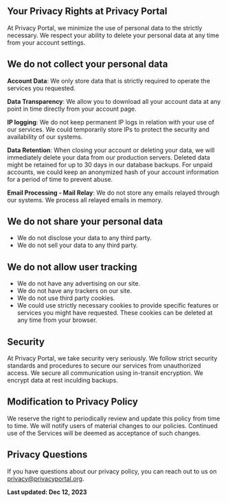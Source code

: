 ## Your Privacy Rights at Privacy Portal

At Privacy Portal, we minimize the use of personal data to the strictly necessary. We respect your ability to delete your personal data at any time from your account settings.

## We do not collect your personal data

**Account Data**: We only store data that is strictly required to operate the services you requested.

**Data Transparency**: We allow you to download all your account data at any point in time directly from your account page.

**IP logging**: We do not keep permanent IP logs in relation with your use of our services. We could temporarily store IPs to protect the security and availability of our systems.

**Data Retention**: When closing your account or deleting your data, we will immediately delete your data from our production servers. Deleted data might be retained for up to 30 days in our database backups. For unpaid accounts, we could keep an anonymized hash of your account information for a period of time to prevent abuse.

**Email Processing - Mail Relay**: We do not store any emails relayed through our systems. We process all relayed emails in memory.

## We do not share your personal data

- We do not disclose your data to any third party.
- We do not sell your data to any third party.

## We do not allow user tracking

- We do not have any advertising on our site.
- We do not have any trackers on our site.
- We do not use third party cookies.
- We could use strictly necessary cookies to provide specific features or services you might have requested. These cookies can be deleted at any time from your browser.

## Security

At Privacy Portal, we take security very seriously. We follow strict security standards and procedures to secure our services from unauthorized access. We secure all communication using in-transit encryption. We encrypt data at rest inculding backups.

## Modification to Privacy Policy

We reserve the right to periodically review and update this policy from time to time. We will notify users of material changes to our policies. Continued use of the Services will be deemed as acceptance of such changes.

## Privacy Questions

If you have questions about our privacy policy, you can reach out to us on [privacy@privacyportal.org](mailto:privacy@privacyportal.org).

**Last updated: Dec 12, 2023**

